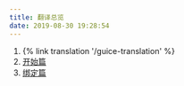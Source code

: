 ```yaml
---
title: 翻译总览
date: 2019-08-30 19:28:54
---
```


1. {% link translation '/guice-translation' %}
2. [开始篇](https://jomoon.github.io/guice-translation/Guice-start.html)
3. [绑定篇](https://jomoon.github.io/guice-translation/Guice-Bindings.html)